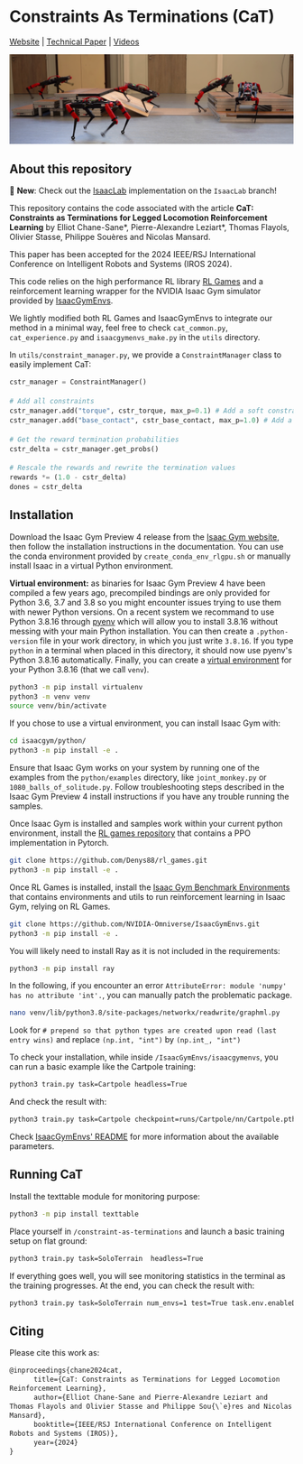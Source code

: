 # Constraints As Terminations (CaT)

[Website](https://constraints-as-terminations.github.io) | [Technical Paper](https://arxiv.org/abs/2403.18765) | [Videos](https://www.youtube.com/watch?v=crWoYTb8QvU)

![](assets/teaser.png)

## About this repository

🚀 **New**: Check out the [IsaacLab](https://isaac-sim.github.io/IsaacLab/main/index.html) implementation on the <code>IsaacLab</code> branch!

This repository contains the code associated with the article **CaT: Constraints as Terminations for Legged Locomotion Reinforcement Learning** by Elliot Chane-Sane\*, Pierre-Alexandre Leziart\*, Thomas Flayols, Olivier Stasse, Philippe Souères and Nicolas Mansard.

This paper has been accepted for the 2024 IEEE/RSJ International Conference on Intelligent Robots and Systems (IROS 2024).

This code relies on the high performance RL library [RL Games](https://github.com/Denys88/rl_games) and a reinforcement learning wrapper for the NVIDIA Isaac Gym simulator provided by [IsaacGymEnvs](https://github.com/NVIDIA-Omniverse/IsaacGymEnvs.git).

We lightly modified both RL Games and IsaacGymEnvs to integrate our method in a minimal way, feel free to check `cat_common.py`, `cat_experience.py` and `isaacgymenvs_make.py` in the `utils` directory.

In `utils/constraint_manager.py`, we provide a `ConstraintManager` class to easily implement CaT:
```python
cstr_manager = ConstraintManager()

# Add all constraints
cstr_manager.add("torque", cstr_torque, max_p=0.1) # Add a soft constraint
cstr_manager.add("base_contact", cstr_base_contact, max_p=1.0) # Add a hard constraint

# Get the reward termination probabilities
cstr_delta = cstr_manager.get_probs()

# Rescale the rewards and rewrite the termination values
rewards *= (1.0 - cstr_delta)
dones = cstr_delta
```

## Installation

Download the Isaac Gym Preview 4 release from the [Isaac Gym website](https://developer.nvidia.com/isaac-gym), then
follow the installation instructions in the documentation. You can use the conda environment provided by `create_conda_env_rlgpu.sh` 
or manually install Isaac in a virtual Python environment.

**Virtual environment:** as binaries for Isaac Gym Preview 4 have been compiled a few years ago, precompiled bindings are only provided for Python 3.6, 3.7 and 3.8 so you might encounter issues trying to use them with newer Python versions. On a recent system we recommand to use Python 3.8.16 through [pyenv](https://github.com/pyenv/pyenv) which will allow you to install 3.8.16 without messing with your main Python installation. You can then create a `.python-version` file in your work directory, in which you just write `3.8.16`. If you type `python` in a terminal when placed in this directory, it should now use pyenv's Python 3.8.16 automatically. Finally, you can create a [virtual environment](https://docs.python.org/3/library/venv.html) for your Python 3.8.16 (that we call `venv`).

```bash
python3 -m pip install virtualenv
python3 -m venv venv
source venv/bin/activate
```

If you chose to use a virtual environment, you can install Isaac Gym with:

```bash
cd isaacgym/python/
python3 -m pip install -e .
```

Ensure that Isaac Gym works on your system by running one of the examples from the `python/examples` 
directory, like `joint_monkey.py` or `1080_balls_of_solitude.py`. Follow troubleshooting steps described
in the Isaac Gym Preview 4 install instructions if you have any trouble running the samples.

Once Isaac Gym is installed and samples work within your current python environment, install the [RL games repository](https://github.com/Denys88/rl_games) that contains a PPO implementation in Pytorch.

```bash
git clone https://github.com/Denys88/rl_games.git
python3 -m pip install -e .
```

Once RL Games is installed, install the [Isaac Gym Benchmark Environments](https://github.com/NVIDIA-Omniverse/IsaacGymEnvs) that contains environments and utils to run reinforcement learning in Isaac Gym, relying on RL Games.

```bash
git clone https://github.com/NVIDIA-Omniverse/IsaacGymEnvs.git
python3 -m pip install -e .
```

You will likely need to install Ray as it is not included in the requirements:
```bash
python3 -m pip install ray
```

In the following, if you encounter an error `AttributeError: module 'numpy' has no attribute 'int'.`, you can manually patch the problematic package.
```bash
nano venv/lib/python3.8/site-packages/networkx/readwrite/graphml.py
```

Look for `# prepend so that python types are created upon read (last entry wins)` and replace `(np.int, "int")` by `(np.int_, "int")`

To check your installation, while inside `/IsaacGymEnvs/isaacgymenvs`, you can run a basic example like the Cartpole training:

```bash
python3 train.py task=Cartpole headless=True
```

And check the result with:

```bash
python3 train.py task=Cartpole checkpoint=runs/Cartpole/nn/Cartpole.pth test=True num_envs=32
```

Check [IsaacGymEnvs' README](https://github.com/NVIDIA-Omniverse/IsaacGymEnvs/blob/main/README.md) for more information about the available parameters.

## Running CaT

Install the texttable module for monitoring purpose:

```bash
python3 -m pip install texttable
```

Place yourself in `/constraint-as-terminations` and launch a basic training setup on flat ground:

```bash
python3 train.py task=SoloTerrain  headless=True
```

If everything goes well, you will see monitoring statistics in the terminal as the training progresses. At the end, you can check the result with:

```bash
python3 train.py task=SoloTerrain num_envs=1 test=True task.env.enableDebugVis=True task.env.onlyForwards=True checkpoint=runs/SoloTerrain_xx-xx-xx-xx/nn/SoloTerrain.pth
```

## Citing

Please cite this work as:

```
@inproceedings{chane2024cat,
      title={CaT: Constraints as Terminations for Legged Locomotion Reinforcement Learning},
      author={Elliot Chane-Sane and Pierre-Alexandre Leziart and Thomas Flayols and Olivier Stasse and Philippe Sou{\`e}res and Nicolas Mansard},
      booktitle={IEEE/RSJ International Conference on Intelligent Robots and Systems (IROS)},
      year={2024}
}
```
